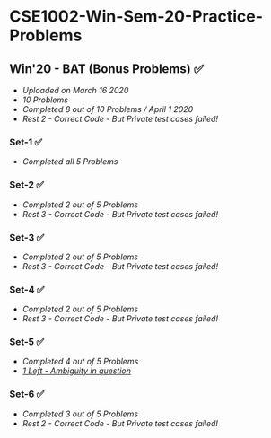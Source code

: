 # CSE1002-Win-Sem-20-Practice-Problems

## Win'20 - BAT (Bonus Problems) ✅
* *Uploaded on March 16 2020*
* *10 Problems*
* *Completed 8 out of 10 Problems / April 1 2020*
* *Rest 2 - Correct Code - But Private test cases failed!*

### Set-1 ✅
* *Completed all 5 Problems*

### Set-2 ✅
* *Completed 2 out of 5 Problems*
* *Rest 3 - Correct Code - But Private test cases failed!*

### Set-3 ✅
* *Completed 2 out of 5 Problems*
* *Rest 3 - Correct Code - But Private test cases failed!*

### Set-4 ✅
* *Completed 2 out of 5 Problems*
* *Rest 3 - Correct Code - But Private test cases failed!*

### Set-5 ✅
* *Completed 4 out of 5 Problems*
* *[1 Left - Ambiguity in question](https://github.com/likhitgarimella/CSE1002-Win-Sem-20-Practice-Problems/tree/master/Set-5%20Black%20Coin%20in%20Board%20game)*

### Set-6 ✅
* *Completed 3 out of 5 Problems*
* *Rest 2 - Correct Code - But Private test cases failed!*
